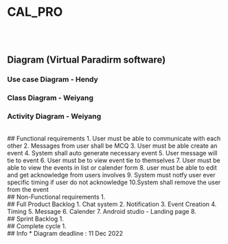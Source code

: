 # CAL_PRO 
<br /><br />

## Diagram (Virtual Paradirm software) <br /> 
### Use case Diagram - Hendy 
### Class Diagram - Weiyang 
### Activity Diagram - Weiyang


 <br /> 
## Functional requirements
1. User must be able to communicate with each other
2. Messages from user shall be MCQ
3. User must be able create an event 
4. System shall auto generate necessary event
5. User message will tie to event
6. User must be to view event tie to themselves
7. User must be able to view the events in list or calender form
8. user must be able to edit and get acknowledge from users involves
9. System must notfy user ever specific timing if user do not acknowledge
10.System shall remove the user from the event 


<br />
## Non-Functional requirements
1.


<br />
## Full Product Backlog
1. Chat system
2. Notification
3. Event Creation
4. Timing
5. Message
6. Calender
7. Android studio - Landing page
8. 


<br />
## Sprint Backlog 
1.


<br />
## Complete cycle 
1.


<br />
## Info 
*  Diagram deadline : 11 Dec 2022
<br />


